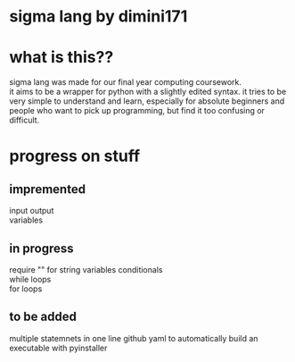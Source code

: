 # sigma lang by dimini171

# what is this??
sigma lang was made for our final year computing coursework.   
it aims to be a wrapper for python with a slightly edited syntax. 
it tries to be very simple to understand and learn, especially for absolute beginners and people who want to pick up programming, but find it too confusing or difficult.  

# progress on stuff
## impremented
input output  
variables  

## in progress
require "" for string variables
conditionals  
while loops  
for loops  

## to be added
multiple statemnets in one line
github yaml to automatically build an executable with pyinstaller